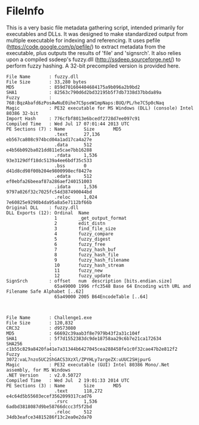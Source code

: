 FileInfo
========

This is a very basic file metadata gathering script, intended primarily for executables and DLLs. It was designed to make standardized output from multiple executable for indexing and referencing. It uses pefile (https://code.google.com/p/pefile/) to extract metadata from the executable, plus outputs the results of 'file' and 'signsrch'. It also relies upon a compiled ssdeep's fuzzy.dll (http://ssdeep.sourceforge.net/) to perform fuzzy hashing. A 32-bit precompiled version is provided here.

```
File Name       : fuzzy.dll
File Size       : 33,280 bytes
MD5             : 859d701604404684175a9b096a2b9bd2
SHA1            : 82563c790d6d2bd32195b5f7db7338d37bbda89a
Fuzzy           : 768:BqzAbafd6zPosAwNuE0ihe7C5pseW1mpNaps:BUQ/PL/he7C5p0cNaq
Magic           : PE32 executable for MS Windows (DLL) (console) Intel 80386 32-bit
Import Hash     : 776cfbf8013e6bcedf2728d7ee097c91
Compiled Time   : Wed Jul 17 07:01:44 2013 UTC
PE Sections (7) : Name       Size       MD5
                  .text      27,136     eb567ca808c974bcd04a1ad17ca4a27e
                  .data      512        e4b56b092ba021dd811e5cae7bb16288
                  .rdata     1,536      93e3129dff18dc5139a4ee6bdf35c533
                  .bss       0          d41d8cd98f00b204e9800998ecf8427e
                  .edata     512        ef0ebfa26beeaf87a286aef240151003
                  .idata     1,536      9797a026f32c7025fc54d387490044bd
                  .reloc     1,024      7e60825e9290b4da95a8a5e7112bf66b
Original DLL    : fuzzy.dll
DLL Exports (12): Ordinal  Name
                  1        _get_output_format
                  2        edit_distn
                  3        find_file_size
                  4        fuzzy_compare
                  5        fuzzy_digest
                  6        fuzzy_free
                  7        fuzzy_hash_buf
                  8        fuzzy_hash_file
                  9        fuzzy_hash_filename
                  10       fuzzy_hash_stream
                  11       fuzzy_new
                  12       fuzzy_update
SignSrch        : offset   num  description [bits.endian.size]
                  65a49000 1996 rfc3548 Base 64 Encoding with URL and Filename Safe Alphabet [..62]
                  65a49000 2005 B64EncodeTable [..64]
                  

                  
File Name       : Challenge1.exe
File Size       : 120,832
CRC32           : d9573080
MD5             : 66692c39aab3f8e7979b43f2a31c104f
SHA1            : 5f7d1552383dc9de18758aa29c6b7e21ca172634
SHA256          : c1b55c829a8420fa41e7a31344b6427045cea288458fe1c0f32cae47b2e812f2
Fuzzy           : 3072:vaL7nzo5UC2ShGACS3XzXl/ZPYHLy7argeZX:uUUC2SHjpurG
Magic           : PE32 executable (GUI) Intel 80386 Mono/.Net assembly, for MS Windows
.NET Version    : v2.0.50727
Compiled Time   : Wed Jul  2 19:01:33 2014 UTC
PE Sections (3) : Name       Size       MD5
                  .text      118,272    e4c64d5b55603ecef3562099317cad76
                  .rsrc      1,536      6adbd3818087d9be58766dccc3f5f2bd
                  .reloc     512        34db3eafce34815286f13c2ea0e2da70
```

